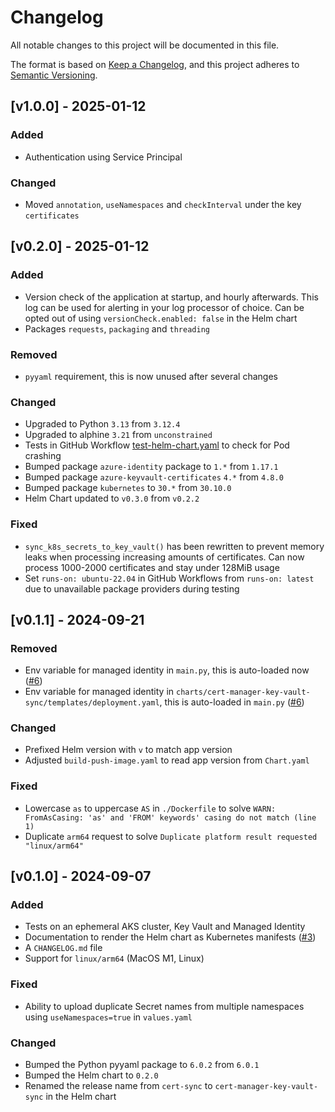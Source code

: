 # Changelog

All notable changes to this project will be documented in this file.

The format is based on [Keep a Changelog](https://keepachangelog.com/en/1.1.0/),
and this project adheres to [Semantic Versioning](https://semver.org/spec/v2.0.0.html).

## [v1.0.0] - 2025-01-12

### Added

- Authentication using Service Principal

### Changed

- Moved `annotation`, `useNamespaces` and `checkInterval` under the key `certificates`

## [v0.2.0] - 2025-01-12

### Added

- Version check of the application at startup, and hourly afterwards. This log can be used for alerting in your log processor of choice. Can be opted out of using `versionCheck.enabled: false` in the Helm chart
- Packages `requests`, `packaging` and `threading`

### Removed

- `pyyaml` requirement, this is now unused after several changes

### Changed

- Upgraded to Python `3.13` from `3.12.4`
- Upgraded to alphine `3.21` from `unconstrained`
- Tests in GitHub Workflow [test-helm-chart.yaml](./.github/workflows/test-helm-chart.yaml) to check for Pod crashing
- Bumped package `azure-identity` package to `1.*` from `1.17.1`
- Bumped package `azure-keyvault-certificates` `4.*` from `4.8.0`
- Bumped package `kubernetes` to `30.*` from `30.10.0`
- Helm Chart updated to `v0.3.0` from `v0.2.2`

### Fixed

- `sync_k8s_secrets_to_key_vault()` has been rewritten to prevent memory leaks when processing increasing amounts of certificates. Can now process 1000-2000 certificates and stay under 128MiB usage
- Set `runs-on: ubuntu-22.04` in GitHub Workflows from `runs-on: latest` due to unavailable package providers during testing

## [v0.1.1] - 2024-09-21

### Removed

- Env variable for managed identity in `main.py`, this is auto-loaded now ([#6](https://github.com/rdvansloten/cert-manager-key-vault-sync/issues/6))
- Env variable for managed identity in `charts/cert-manager-key-vault-sync/templates/deployment.yaml`, this is auto-loaded in `main.py` ([#6](https://github.com/rdvansloten/cert-manager-key-vault-sync/issues/6))

### Changed

- Prefixed Helm version with `v` to match app version
- Adjusted `build-push-image.yaml` to read app version from `Chart.yaml`

### Fixed

- Lowercase `as` to uppercase `AS` in `./Dockerfile` to solve `WARN: FromAsCasing: 'as' and 'FROM' keywords' casing do not match (line 1)`
- Duplicate `arm64` request to solve `Duplicate platform result requested "linux/arm64"`

## [v0.1.0] - 2024-09-07

### Added

- Tests on an ephemeral AKS cluster, Key Vault and Managed Identity
- Documentation to render the Helm chart as Kubernetes manifests ([#3](https://github.com/rdvansloten/cert-manager-key-vault-sync/issues/3))
- A `CHANGELOG.md` file
- Support for `linux/arm64` (MacOS M1, Linux)

### Fixed

- Ability to upload duplicate Secret names from multiple namespaces using `useNamespaces=true` in `values.yaml`

### Changed

- Bumped the Python pyyaml package to `6.0.2` from `6.0.1`
- Bumped the Helm chart to `0.2.0`
- Renamed the release name from `cert-sync` to `cert-manager-key-vault-sync` in the Helm chart
